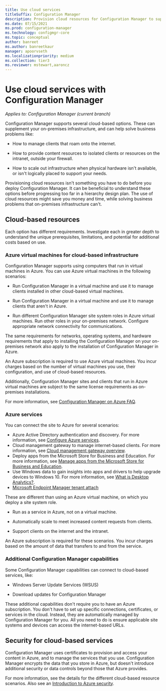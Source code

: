 ```yaml
---
title: Use cloud services
titleSuffix: Configuration Manager
description: Provision cloud resources for Configuration Manager to supplement your on-premises infrastructure.
ms.date: 07/15/2021
ms.prod: configuration-manager
ms.technology: configmgr-core
ms.topic: conceptual
author: banreet
ms.author: banreetkaur
manager: apoorvseth
ms.localizationpriority: medium
ms.collection: tier3
ms.reviewer: mstewart,aaroncz 
---
```


# Use cloud services with Configuration Manager

*Applies to: Configuration Manager (current branch)*

Configuration Manager supports several cloud-based options. These can supplement your on-premises infrastructure, and can help solve business problems like:  

- How to manage clients that roam onto the internet.

- How to provide content resources to isolated clients or resources on the intranet, outside your firewall.

- How to scale out infrastructure when physical hardware isn't available, or isn't logically placed to support your needs.

Provisioning cloud resources isn't something you have to do before you deploy Configuration Manager. It can be beneficial to understand these options before progressing too far in a hierarchy design plan. The use of cloud resources might save you money and time, while solving business problems that on-premises infrastructure can't.

## Cloud-based resources

Each option has different requirements. Investigate each in greater depth to understand the unique prerequisites, limitations, and potential for additional costs based on use.

### Azure virtual machines for cloud-based infrastructure

Configuration Manager supports using computers that run in virtual machines in Azure. You can use Azure virtual machines in the following scenarios:

- Run Configuration Manager in a virtual machine and use it to manage clients installed in other cloud-based virtual machines.

- Run Configuration Manager in a virtual machine and use it to manage clients that aren't in Azure.

- Run different Configuration Manager site system roles in Azure virtual machines. Run other roles in your on-premises network. Configure appropriate network connectivity for communications.

The same requirements for networks, operating systems, and hardware requirements that apply to installing the Configuration Manager on your on-premises network also apply to the installation of Configuration Manager in Azure.

An Azure subscription is required to use Azure virtual machines. You incur charges based on the number of virtual machines you use, their configuration, and use of cloud-based resources.

Additionally, Configuration Manager sites and clients that run in Azure virtual machines are subject to the same license requirements as on-premises installations.

For more information, see [Configuration Manager on Azure FAQ](configuration-manager-on-azure.yml).

### Azure services

You can connect the site to Azure for several scenarios:

- Azure Active Directory authentication and discovery. For more information, see [Configure Azure services](../servers/deploy/configure/azure-services-wizard.md).
- Cloud management gateway to manage internet-based clients. For more information, see [Cloud management gateway overview](../clients/manage/cmg/overview.md).
- Deploy apps from the Microsoft Store for Business and Education. For more information, see [Manage apps from the Microsoft Store for Business and Education](../../apps/deploy-use/manage-apps-from-the-windows-store-for-business.md).
- Use Windows data to gain insights into apps and drivers to help upgrade devices to Windows 10. For more information, see [What is Desktop Analytics?](../../desktop-analytics/overview.md).
- [Microsoft Endpoint Manager tenant attach](../../tenant-attach/device-sync-actions.md)

These are different than using an Azure virtual machine, on which you deploy a site system role.

- Run as a service in Azure, not on a virtual machine.

- Automatically scale to meet increased content requests from clients.

- Support clients on the internet and the intranet.

An Azure subscription is required for these scenarios. You incur charges based on the amount of data that transfers to and from the service.

### Additional Configuration Manager capabilities

Some Configuration Manager capabilities can connect to cloud-based services, like:

- Windows Server Update Services (WSUS)

- Download updates for Configuration Manager

These additional capabilities don't require you to have an Azure subscription. You don't have to set up specific connections, certificates, or services in the cloud. Instead, they are automatically managed by Configuration Manager for you. All you need to do is ensure applicable site systems and devices can access the internet-based URLs.

## Security for cloud-based services

Configuration Manager uses certificates to provision and access your content in Azure, and to manage the services that you use. Configuration Manager encrypts the data that you store in Azure, but doesn't introduce additional security or data controls beyond those that Azure provides.

For more information, see the details for the different cloud-based resource scenarios. Also see an [Introduction to Azure security](/azure/security/fundamentals/overview).
